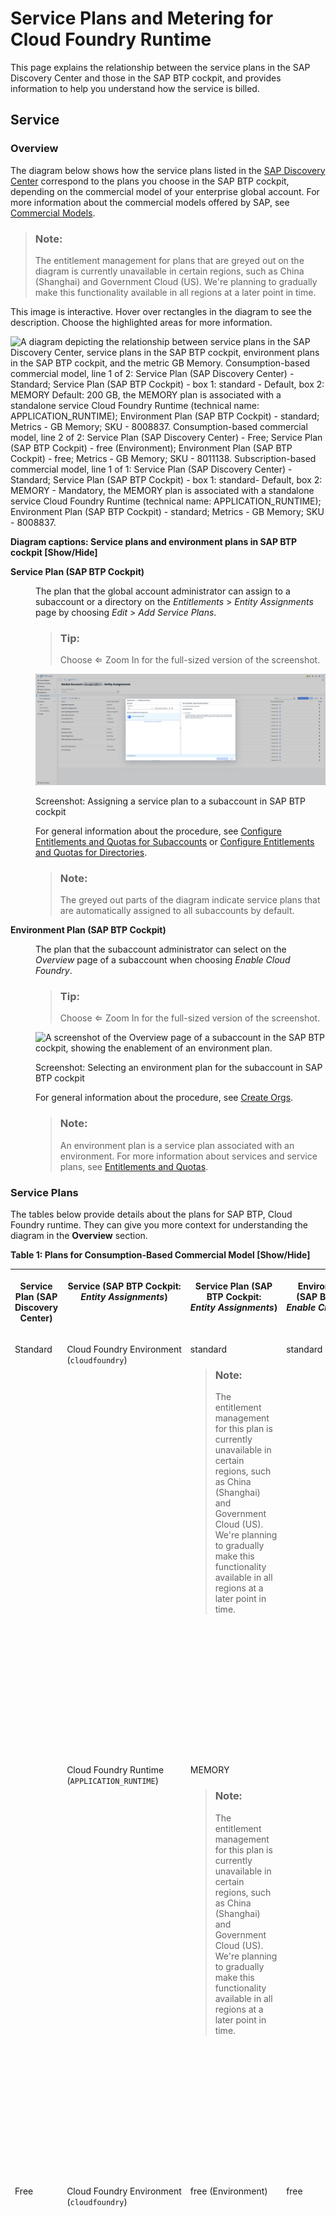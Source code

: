 <!-- loio8d41fa40e47b45bf90d38e393a989c4c -->

<link rel="stylesheet" type="text/css" href="../css/sap-icons.css"/>

# Service Plans and Metering for Cloud Foundry Runtime

This page explains the relationship between the service plans in the SAP Discovery Center and those in the SAP BTP cockpit, and provides information to help you understand how the service is billed.



<a name="loio8d41fa40e47b45bf90d38e393a989c4c__service"/>

## Service



### Overview

The diagram below shows how the service plans listed in the [SAP Discovery Center](https://discovery-center.cloud.sap/serviceCatalog/cloud-foundry-runtime?region=all&tab=service_plan) correspond to the plans you choose in the SAP BTP cockpit, depending on the commercial model of your enterprise global account. For more information about the commercial models offered by SAP, see [Commercial Models](commercial-models-263d400.md).

> ### Note:  
> The entitlement management for plans that are greyed out on the diagram is currently unavailable in certain regions, such as China \(Shanghai\) and Government Cloud \(US\). We're planning to gradually make this functionality available in all regions at a later point in time.

This image is interactive. Hover over rectangles in the diagram to see the description. Choose the highlighted areas for more information.

![A diagram depicting the relationship between service plans in the
									SAP Discovery Center,
								service plans in the SAP BTP
								cockpit, environment plans in the SAP BTP
								cockpit, and the metric GB Memory.
								Consumption-based
								commercial model, line 1 of 2: Service Plan (SAP
									Discovery Center) - Standard;
								Service Plan (SAP BTP Cockpit) - box 1: standard - Default, box 2: MEMORY Default: 200 GB, the MEMORY plan is
								associated with a standalone service Cloud
									Foundry Runtime (technical name:
									APPLICATION_RUNTIME);
								Environment Plan (SAP BTP Cockpit) - standard; Metrics - GB
									Memory; SKU - 8008837.
								Consumption-based commercial model, line 2 of 2: Service Plan (SAP Discovery Center) - Free; Service Plan (SAP BTP
								Cockpit) - free (Environment); Environment
								Plan (SAP BTP Cockpit) - free; Metrics - GB Memory; SKU - 8011138. Subscription-based commercial
								model, line 1 of 1: Service Plan (SAP Discovery
									Center) - Standard; Service Plan
									(SAP BTP Cockpit) - box 1: standard- Default, box 2: MEMORY - Mandatory, the MEMORY plan is associated with a
								standalone service Cloud Foundry Runtime
								(technical name:
									APPLICATION_RUNTIME);
								Environment Plan (SAP BTP Cockpit) - standard; Metrics - GB
									Memory; SKU -
									8008837.](images/SAP_BTP_Cloud_Foundry_Runtime_Commercial_Information_Page_Graphic_2025_V4_fd48b9f.png)

  
  
**Diagram captions: Service plans and environment plans in SAP BTP cockpit \[Show/Hide\]**


<dl>
<dt><b>

Service Plan \(SAP BTP Cockpit\)

</b></dt>
<dd>

The plan that the global account administrator can assign to a subaccount or a directory on the *Entitlements* \> *Entity Assignments* page by choosing *Edit* \> *Add Service Plans*.

> ### Tip:  
> Choose <span class="SAP-icons-V5"></span> Zoom In for the full-sized version of the screenshot.

![A screenshot of the Entity Assignments page in the SAP BTP cockpit, showing the assignment of a service plan to a subaccount.](images/English_Entity_Assignments_Cloud_Foundry_Runtime_26e96c8.png)

Screenshot: Assigning a service plan to a subaccount in SAP BTP cockpit

For general information about the procedure, see [Configure Entitlements and Quotas for Subaccounts](../50-administration-and-ops/configure-entitlements-and-quotas-for-subaccounts-5ba357b.md) or [Configure Entitlements and Quotas for Directories](../50-administration-and-ops/configure-entitlements-and-quotas-for-directories-37f8871.md).

> ### Note:  
> The greyed out parts of the diagram indicate service plans that are automatically assigned to all subaccounts by default.



</dd><dt><b>

Environment Plan \(SAP BTP Cockpit\)

</b></dt>
<dd>

The plan that the subaccount administrator can select on the *Overview* page of a subaccount when choosing *Enable Cloud Foundry*.

> ### Tip:  
> Choose <span class="SAP-icons-V5"></span> Zoom In for the full-sized version of the screenshot.

![A screenshot of the Overview page of a subaccount in the SAP BTP cockpit, showing the enablement of an environment plan.](images/English_-_Enable_Cloud_Foundry_-_SAP_BTP_Cloud_Foundry_Runtime_0377151.png)



Screenshot: Selecting an environment plan for the subaccount in SAP BTP cockpit

For general information about the procedure, see [Create Orgs](../50-administration-and-ops/create-orgs-a9b1f54.md).

> ### Note:  
> An environment plan is a service plan associated with an environment. For more information about services and service plans, see [Entitlements and Quotas](entitlements-and-quotas-00aa2c2.md).



</dd>
</dl>



### Service Plans

The tables below provide details about the plans for SAP BTP, Cloud Foundry runtime. They can give you more context for understanding the diagram in the **Overview** section.

**Table 1: Plans for Consumption-Based Commercial Model \[Show/Hide\]**


<table>
<tr>
<th valign="top" align="center">

Service Plan \(SAP Discovery Center\)

</th>
<th valign="top" align="center">

Service \(SAP BTP Cockpit: *Entity Assignments*\)

</th>
<th valign="top" align="center">

Service Plan \(SAP BTP Cockpit: *Entity Assignments*\)

</th>
<th valign="top" align="center">

Environment Plan \(SAP BTP Cockpit: *Enable Cloud Foundry*\)

</th>
<th valign="top" align="center">

Explanation

</th>
</tr>
<tr>
<td valign="top" rowspan="2">

Standard

</td>
<td valign="top">

Cloud Foundry Environment \(`cloudfoundry`\)

</td>
<td valign="top">

standard

> ### Note:  
> The entitlement management for this plan is currently unavailable in certain regions, such as China \(Shanghai\) and Government Cloud \(US\). We're planning to gradually make this functionality available in all regions at a later point in time.



</td>
<td valign="top" rowspan="2">

standard

</td>
<td valign="top" rowspan="2">

The plans `standard` and `MEMORY` are used together to allow you to deploy and run applications in the Cloud Foundry environment.

-   `standard`: this plan allows you to create a Cloud Foundry org in a subaccount. **By itself**, the action of creating a Cloud Foundry org is free. However, when you run applications in it, you pay for the runtime memory that they use.

-   `MEMORY`: this plan is used to assign runtime memory quota to a subaccount. The runtime memory can then be consumed by applications that run in the Cloud Foundry org created with the plan `standard`. The usage of runtime memory by applications is **billable** according to the commercial model of your enterprise global account.

In the consumption-based commercial model, a default runtime memory quota of 200 GB is automatically assigned to all subaccounts, and the billing is based on the actual runtime memory usage. For more information, see [Service Specifics](service-plans-and-metering-for-cloud-foundry-runtime-8d41fa4.md#loio8d41fa40e47b45bf90d38e393a989c4c__service_specifics).

For information on how to set up the plan, see [Standard Plan for Cloud Foundry Runtime (Consumption-Based)](https://help.sap.com/viewer/4287333baaa6413a8ece0a8ed1196af4/Cloud/en-US/16a6f68b98074b93a4f331e576f2d955.html "Learn how to set up the standard plan for SAP BTP, Cloud Foundry runtime in the consumption-based commercial model.") :arrow_upper_right:.

</td>
</tr>
<tr>
<td valign="top">

Cloud Foundry Runtime \(`APPLICATION_RUNTIME`\)

</td>
<td valign="top">

MEMORY

> ### Note:  
> The entitlement management for this plan is currently unavailable in certain regions, such as China \(Shanghai\) and Government Cloud \(US\). We're planning to gradually make this functionality available in all regions at a later point in time.



</td>
</tr>
<tr>
<td valign="top">

Free

</td>
<td valign="top">

Cloud Foundry Environment \(`cloudfoundry`\)

</td>
<td valign="top">

free \(Environment\)

</td>
<td valign="top">

free

</td>
<td valign="top">

This is a **free tier** plan that allows you to try out and evaluate the service. For more information, see [Using Free Service Plans](using-free-service-plans-524e108.md).

When you create a Cloud Foundry org with the free plan, you also get a limited free quota of runtime memory for it. The amount of such orgs that can be created in an enterprise global account is limited.

For information on how to set up the plan, see [Free Plan for Cloud Foundry Runtime](https://help.sap.com/viewer/4287333baaa6413a8ece0a8ed1196af4/Cloud/en-US/5f4a816f349f46a9b792df000be32117.html "Learn how to set up the free tier plan available for SAP BTP, Cloud Foundry runtime in an enterprise global account that uses the consumption-based commercial model.") :arrow_upper_right:.

> ### Note:  
> Only community support is available for free tier service plans and these are not subject to SLAs. Use of free tier service plans is subject to additional terms and conditions as provided in the [Business Technology Platform Supplemental Terms and Conditions](https://www.sap.com/about/trust-center/agreements/cloud/cloud-services.html?sort=latest_desc&search=Supplement%20Business%20Technology%20Platform&tag=language%3Aenglish&pdf-asset=c8e624f5-bc7e-0010-bca6-c68f7e60039b&page=1).



</td>
</tr>
<tr>
<td valign="top">

See [SAP Build Code](https://discovery-center.cloud.sap/serviceCatalog/sap-build-code?region=all&tab=service_plan)

</td>
<td valign="top">

Cloud Foundry Environment \(`cloudfoundry`\)

</td>
<td valign="top">

build-code

</td>
<td valign="top">

build-code

</td>
<td valign="top">

This plan is only for using the SAP BTP, Cloud Foundry runtime as part of SAP Build Code. For more information, see [What Is SAP Build Code](https://help.sap.com/docs/build_code/d0d8f5bfc3d640478854e6f4e7c7584a/504854f457cc4fbf9f79136dbc773618.html).

> ### Note:  
> The plan is not depicted on the diagram in the **Overview** section.



</td>
</tr>
</table>

**Table 2: Plans for Subscription-Based Commercial Model \[Show/Hide\]**


<table>
<tr>
<th valign="top" align="center">

Service Plan \(SAP Discovery Center\)

</th>
<th valign="top" align="center">

Service \(SAP BTP Cockpit: *Entity Assignments*\)

</th>
<th valign="top" align="center">

Service Plan \(SAP BTP Cockpit: *Entity Assignments*\)

</th>
<th valign="top" align="center">

Environment Plan \(SAP BTP Cockpit: *Enable Cloud Foundry*\)

</th>
<th valign="top" align="center">

Explanation

</th>
</tr>
<tr>
<td valign="top" rowspan="2">

Standard

</td>
<td valign="top">

Cloud Foundry Environment \(`cloudfoundry`\)

</td>
<td valign="top">

standard

> ### Note:  
> The entitlement management for this plan is currently unavailable in certain regions, such as China \(Shanghai\) and Government Cloud \(US\). We're planning to gradually make this functionality available in all regions at a later point in time.



</td>
<td valign="top" rowspan="2">

standard

</td>
<td valign="top" rowspan="2">

The plans `standard` and `MEMORY` are used together to allow you to deploy and run applications in the Cloud Foundry environment.

-   `standard`: this plan allows you to create a Cloud Foundry org in a subaccount. **By itself**, the action of creating a Cloud Foundry org is free. However, when you run applications in it, you pay for the runtime memory that they use.

-   `MEMORY`: this plan is used to assign runtime memory quota to a subaccount. The runtime memory can then be consumed by applications that run in the Cloud Foundry org created with the plan `standard`. The usage of runtime memory by applications is **billable** according to the commercial model of your enterprise global account.

In the subscription-based commercial model, a predefined amount of runtime memory is paid for in advance and then gets used. For more information, see [Service Specifics](service-plans-and-metering-for-cloud-foundry-runtime-8d41fa4.md#loio8d41fa40e47b45bf90d38e393a989c4c__service_specifics).

For information on how to set up the plan, see [Standard Plan for Cloud Foundry Runtime (Subscription-Based)](https://help.sap.com/viewer/4287333baaa6413a8ece0a8ed1196af4/Cloud/en-US/cb9b264c786c4ce094370f077806b574.html "Learn how to set up the standard plan for SAP BTP, Cloud Foundry runtime in an enterprise global account that uses the subscription-based commercial model.") :arrow_upper_right:.

</td>
</tr>
<tr>
<td valign="top">

Cloud Foundry Runtime \(`APPLICATION_RUNTIME`\)

</td>
<td valign="top">

MEMORY 

</td>
</tr>
<tr>
<td valign="top" align="center">

\-

</td>
<td valign="top">

Cloud Foundry Environment \(`cloudfoundry`\)

</td>
<td valign="top">

build-runtime

</td>
<td valign="top">

build-runtime

</td>
<td valign="top">

This plan is only for using the SAP BTP, Cloud Foundry runtime as part of SAP Build. For more information, see [What Is SAP Build](https://help.sap.com/docs/build-service/build-service-guide/what-is-sap-build) and [Service Plans and Metering](https://help.sap.com/docs/build-service/build-service-guide/service-plans-and-metering).

> ### Note:  
> The plan is not depicted on the diagram in the **Overview** section.



</td>
</tr>
<tr>
<td valign="top">

See [SAP Build Code](https://discovery-center.cloud.sap/serviceCatalog/sap-build-code?region=all&tab=service_plan)

</td>
<td valign="top">

Cloud Foundry Environment \(`cloudfoundry`\)

</td>
<td valign="top">

build-code

</td>
<td valign="top">

build-code

</td>
<td valign="top">

This plan is only for using the SAP BTP, Cloud Foundry runtime as part of SAP Build Code. For more information, see [What Is SAP Build Code](https://help.sap.com/docs/build_code/d0d8f5bfc3d640478854e6f4e7c7584a/504854f457cc4fbf9f79136dbc773618.html).

> ### Note:  
> The plan is not depicted on the diagram in the **Overview** section.



</td>
</tr>
</table>



<a name="loio8d41fa40e47b45bf90d38e393a989c4c__metrics"/>

## Metrics

The table below provides details about the metrics for SAP BTP, Cloud Foundry runtime. It includes the names of services, with which the metrics are associated on the pages *Usage* or *Costs and Usage* \(accessed from the global account level\) and *Usage Analytics* \(accessed from the subaccount level\) in the SAP BTP cockpit.


<table>
<tr>
<th valign="top" align="center">

Metric

</th>
<th valign="top" align="center">

Service \(SAP BTP Cockpit\)

</th>
<th valign="top" align="center">

Metric \(SAP BTP Cockpit\)

</th>
<th valign="top" align="center">

Definition

</th>
<th valign="top" align="center">

Additional Information

</th>
</tr>
<tr>
<td valign="top">

GB Memory

</td>
<td valign="top">

Cloud Foundry Runtime

</td>
<td valign="top">

GB Memory

</td>
<td valign="top" rowspan="3">

Temporary memory bank where computers store data that needs to be retrieved and processed quickly.

The memory represents the size of the data that can be processed and CPU represents the speed at which the data can be retrieved.

</td>
<td valign="top">

For billing purposes, the GB Memory metric for the Cloud Foundry Runtime service is calculated as the total hourly usage of Cloud Foundry runtime memory across all spaces in the global account over a calendar month, divided by 730 hours and rounded up to the next full GB. For an example of such calculation, see [Consumption Monitoring](https://help.sap.com/docs/cf-runtime/cloud-foundry-runtime/monitoring-and-troubleshooting?version=Cloud#consumption-monitoring).

> ### Note:  
> In the Cloud Foundry environment, applications get a guaranteed CPU share of ¼ core per GB of runtime memory reserved for an application instance. For more information, see [SAP BTP-Specific Configurations](sap-btp-specific-configurations-9809fa4.md).



</td>
</tr>
<tr>
<td valign="top" rowspan="2">

Capacity Units

</td>
<td valign="top">

SAP Build

</td>
<td valign="top">

GB Memory

</td>
<td valign="top">

In SAP Build, the usage of SAP BTP, Cloud Foundry runtime is measured in capacity units. The GB Memory metric for the SAP Build service in the SAP BTP cockpit is intended only for monitoring the approximate usage of SAP BTP, Cloud Foundry runtime in GB when it's consumed as part of SAP Build. For more information, see [What Is SAP Build](https://help.sap.com/docs/build-service/build-service-guide/what-is-sap-build?version=Cloud).

> ### Note:  
> The metric is not depicted on the diagram in [Service](service-plans-and-metering-for-cloud-foundry-runtime-8d41fa4.md#loio8d41fa40e47b45bf90d38e393a989c4c__service).



</td>
</tr>
<tr>
<td valign="top">

SAP Build Code

</td>
<td valign="top">

CF Runtime

</td>
<td valign="top">

In SAP Build Code, the usage of SAP BTP, Cloud Foundry runtime is measured in capacity units. The CF Runtime metric for the SAP Build Code service in the SAP BTP cockpit is intended only for monitoring the approximate usage of SAP BTP, Cloud Foundry runtime in GB when it's consumed as part of SAP Build Code. For more information, see [What Is SAP Build Code](https://help.sap.com/docs/build_code/d0d8f5bfc3d640478854e6f4e7c7584a/504854f457cc4fbf9f79136dbc773618.html) and [SAP Build Code Capacity Unit Calculator](https://build-code-calculator.cfapps.eu10-004.hana.ondemand.com/).

> ### Note:  
> The metric is not depicted on the diagram in [Service](service-plans-and-metering-for-cloud-foundry-runtime-8d41fa4.md#loio8d41fa40e47b45bf90d38e393a989c4c__service).



</td>
</tr>
</table>



<a name="loio8d41fa40e47b45bf90d38e393a989c4c__service_specifics"/>

## Service Specifics

In the context of SAP BTP, Cloud Foundry runtime, the terms **consumption** \(or **consume**\) and **usage** \(or **use**\) refer to the runtime memory quota **reserved** by the platform for each application instance. This quota serves as the basis for calculating the billable consumption, as explained in [Consumption Monitoring](https://help.sap.com/docs/cf-runtime/cloud-foundry-runtime/monitoring-and-troubleshooting?version=Cloud#consumption-monitoring).

> ### Caution:  
> From a billing standpoint, it doesn't matter how much of the reserved runtime memory quota is utilized when the application is running. Billable consumption is calculated based on the full amount of runtime memory reserved, regardless of how much runtime memory actually gets utilized.

> ### Note:  
> If an application is stopped, it doesn't reserve any runtime memory and, therefore, doesn't contribute to runtime memory consumption.

There are two application settings that define how much runtime memory an application uses at any given time:

-   Runtime memory quota reserved for each application instance \(default: 1024 MB\)

-   Number of running application instances \(default: 1\)


> ### Note:  
> The total amount of runtime memory that an application uses when all of its instances are running is displayed on the application's *Overview* page under *All Instances Memory*.

You can specify custom values for these settings when deploying an application in the Cloud Foundry environment. You can also change them for an application that has already been deployed without having to redeploy it.



### How to set runtime memory quota and number of instances when deploying applications

-   **Option 1:** Create a manifest YAML file and specify the following application attributes:

    -   <code><a href="https://docs.cloudfoundry.org/devguide/deploy-apps/manifest-attributes.html#memory">memory</a></code>: runtime memory quota per application instance
    -   <code><a href="https://docs.cloudfoundry.org/devguide/deploy-apps/manifest-attributes.html#instances">instances</a></code>: number of application instances

    For more information about the manifest formatting, see [https://docs.cloudfoundry.org/devguide/deploy-apps/manifest-attributes.html](https://docs.cloudfoundry.org/devguide/deploy-apps/manifest-attributes.html).

    You can then deploy your application with the manifest in one of two ways:

    -   Using the SAP BTP cockpit: [Deploy an Application](../50-administration-and-ops/deploy-an-application-09fdb9b.md)
    -   Using the Cloud Foundry CLI: [https://docs.cloudfoundry.org/devguide/deploy-apps/manifest.html](https://docs.cloudfoundry.org/devguide/deploy-apps/manifest.html)

-   **Option 2:** In the SAP BTP cockpit, choose *Deploy Application*, select *Custom Settings* and specify the following:

    -   *Memory per Instance \(MB\)*: runtime memory quota per application instance
    -   *Number of Instances*: number of application instances

    For more information about the procedure, see [Deploy an Application](../50-administration-and-ops/deploy-an-application-09fdb9b.md).

-   **Option 3:** In the Cloud Foundry CLI, use the command `cf push` with the following flags:

    -   `-m`: runtime memory quota per application instance
    -   `-i`: number of application instances

    For more information about the procedure, see [https://docs.cloudfoundry.org/devguide/deploy-apps/deploy-app.html\#custom-push](https://docs.cloudfoundry.org/devguide/deploy-apps/deploy-app.html#custom-push).




### How to change runtime memory quota and number of instances for already deployed applications

-   **Option 1:** In the SAP BTP cockpit, on the *Overview* page of the application you can:

    -   Change the runtime memory quota per application instance under *Change Instance Details* \> *Memory per Instance \(MB\)*
    -   Change the number of application instances as described in [Manage Application Instances](../50-administration-and-ops/manage-application-instances-75836f1.md)

-   **Option 2:** In the Cloud Foundry CLI, you can use the command `cf scale` with the following flags:

    -   `-m`: change the runtime memory quota per application instance
    -   `-i`: change the number of application instances

    For more information about the procedure, see [https://docs.cloudfoundry.org/devguide/deploy-apps/cf-scale.html](https://docs.cloudfoundry.org/devguide/deploy-apps/cf-scale.html).


You can use the **Application Autoscaler** to automatically increase or decrease the number of application instances based on the policies you have defined. For more information, see [What Is Application Autoscaler](https://help.sap.com/viewer/7472b7d13d5d4862b2b06a730a2df086/Cloud/en-US/45341f37cf6e4738a4b7cd20f18350de.html "Automatically scale your applications to meet their dynamic resource needs.") :arrow_upper_right:.

> ### Tip:  
> For tips on how to optimize the consumption of runtime memory, see the blog post [Optimise your SAP BTP, Cloud Foundry runtime costs](https://blogs.sap.com/2022/02/11/optimise-your-sap-btp-cloud-foundry-runtime-costs/). Note that while the general principles outlined in the blog post still apply, some of the UI texts and parameter names may have changed.



<a name="loio8d41fa40e47b45bf90d38e393a989c4c__supplemental_terms_and_conditions"/>

## Supplemental Terms and Conditions

For more information, see the section **SAP BTP, Cloud Foundry Runtime** in the [SAP Business Technology Platform Service Description Guide](https://www.sap.com/about/trust-center/agreements/cloud/cloud-services.html?%3Bpage=1&%3Bpdf-asset=82ce6fed-917e-0010-bca6-c68f7e60039b&%3Btag=language%3Aenglish&search=SAP%20Business%20Technology%20Platform%20Service%20Description%20Guide&sort=latest_desc&pdf-asset=9a48fd54-c97e-0010-bca6-c68f7e60039b&page=7).



<a name="loio8d41fa40e47b45bf90d38e393a989c4c__glossary"/>

## Glossary

[Commercial Information Glossary](https://help.sap.com/docs/help/5d771150f8f547c6bc604c7d674cf30d/7014f9db099148f1897c1bda5db21f39.html)

